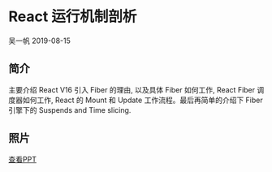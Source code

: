# React 运行机制剖析
吴一帆 2019-08-15

## 简介
主要介绍 React V16 引入 Fiber 的理由, 以及具体 Fiber 如何工作, React Fiber 调度器如何工作, React 的 Mount 和 Update 工作流程。最后再简单的介绍下 Fiber 引擎下的 Suspends and Time slicing.

## 照片

[查看PPT](https://drive.google.com/file/d/1a1I11TGfgBtyCgQzklgTek3H2hA91oUe/view?usp=sharing)

